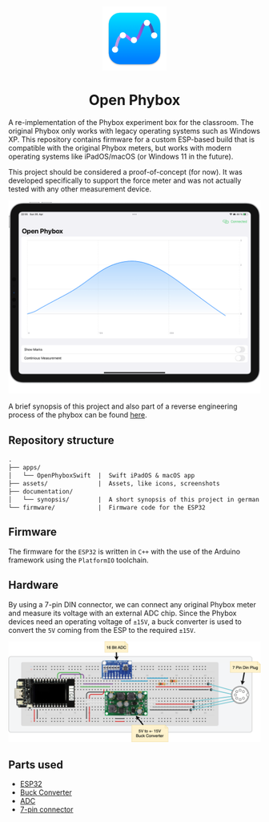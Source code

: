 <p align="center">
    <img src="assets/mac-logo.png" height="128">
    <h1 align="center">Open Phybox</h1>
</p>

A re-implementation of the Phybox experiment box for the classroom. The original Phybox only works with legacy operating systems such as Windows XP. This repository contains firmware for a custom ESP-based build that is compatible with the original Phybox meters, but works with modern operating systems like iPadOS/macOS (or Windows 11 in the future).

This project should be considered a proof-of-concept (for now). It was developed specifically to support the force meter and was not actually tested with any other measurement device.

<p align="center">
    <img src="assets/screenshot-ipad.png" width="700" />
</p>


A brief synopsis of this project and also part of a reverse engineering process of the phybox can be found [here](/documentation/synopsis/Output/PhyboxReverseEngineering.pdf).

## Repository structure

```
.
├── apps/
│   └── OpenPhyboxSwift  |  Swift iPadOS & macOS app
├── assets/              |  Assets, like icons, screenshots
├── documentation/
│   └── synopsis/        |  A short synopsis of this project in german
└── firmware/            |  Firmware code for the ESP32
```


## Firmware

The firmware for the `ESP32` is written in `C++` with the use of the Arduino framework using the `PlatformIO` toolchain.

## Hardware

By using a 7-pin DIN connector, we can connect any original Phybox meter and measure its voltage with an external ADC chip. Since the Phybox devices need an operating voltage of `±15V`, a buck converter is used to convert the `5V` coming from the ESP to the required `±15V`.

<p align="center">
    <img src="assets/open-phybox-schematic.png" width="1000" />
</p>

## Parts used

- [ESP32](https://www.amazon.de/-/en/ICQUANZX-T-Display-Bluetooth-Development-Arduino/dp/B07VNG9D52/ref=sr_1_6?crid=3EY0YUT2LNZ89&keywords=esp32+usb+c&qid=1682765795&sprefix=esp32+usb+c+,aps,108&sr=8-6)
- [Buck Converter](https://www.amazon.de/-/en/Converter-Positive-Negative-Voltage-Regulator/dp/B07SK6FBB8/ref=sr_1_7?crid=2PFQT16YGPN5J&keywords=buck+wandler++-+15v&qid=1682765850&sprefix=buck+converter++-+15v,aps,153&sr=8-7&th=1)
- [ADC](https://www.amazon.de/-/en/AZDelivery-compatible-channels-Raspberry-including/dp/B07QHWLTTS/ref=sr_1_5?crid=3CAK4F7QYQPCN&keywords=16+bit+adc&qid=1682765903&sprefix=16bit+adc,aps,134&sr=8-5)
- [7-pin connector](https://www.conrad.de/de/p/rean-av-nys326-din-rundsteckverbinder-flanschbuchse-kontakte-gerade-polzahl-num-7-silber-1-st-746724.html)
